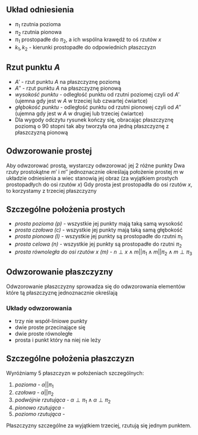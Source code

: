 ## Układ odniesienia
- $\pi_{1}$ rzutnia pozioma
- $\pi_{2}$ rzutnia pionowa
- $\pi_{1}$ prostopadłe do $\pi_{2}$, a ich wspólna krawędź to oś rzutów $x$
- $k_{1}, k_{2}$ - kierunki prostopadłe do odpowiednich płaszczyzn

## Rzut punktu $A$
- $A'$ - rzut punktu $A$ na płaszczyznę poziomą
- $A''$ - rzut punktu $A$ na płaszczyznę pionową
- _wysokość punktu_ - odległość punktu od rzutni poziomej czyli od $A'$ (ujemna gdy jest w $A$ w trzeciej lub czwartej ćwiartce)
- _głębokość punktu_ - odległość punktu od rzutni pionowej czyli od $A''$ (ujemna gdy jest w $A$ w drugiej lub trzeciej ćwiartce)
- Dla wygody odczytu rysunek kończy się, obracając płaszczyznę poziomą o $90$ stopni tak aby tworzyła ona jedną płaszczyznę z płaszczyzną pionową

## Odwzorowanie prostej
Aby odwzorować prostą, wystarczy odwzorować jej 2 różne punkty
Dwa rzuty prostokątne $m'$ i $m''$ jednoznacznie określają położenie prostej $m$ w układzie odniesienia a wiec stanowią jej obraz (za wyjątkiem prostych prostopadłych do osi rzutów $x$)
Gdy prosta jest prostopadła do osi rzutów $x$, to korzystamy z trzeciej płaszczyzny

## Szczególne położenia prostych
- _prosta pozioma ($p$)_ - wszystkie jej punkty mają taką samą wysokość
- _prosta czołowa ($c$)_ - wszystkie jej punkty mają taką samą głębokość
- _prosta pionowa ($l$)_ - wszystkie jej punkty są prostopadłe do rzutni $\pi_{1}$
- _prosta celowa (n)_ -  wszystkie jej punkty są prostopadłe do rzutni $\pi_{2}$
- _prosta równoległa do osi rzutów x ($m$)_ - $n \perp x \wedge m || \pi_{1} \wedge m || \pi_{2} \wedge m \perp \pi_{3}$

## Odwzorowanie płaszczyzny
Odwzorowanie płaszczyzny sprowadza się do odwzorowania elementów które tą płaszczyznę jednoznacznie określają
### Układy odwzorowania
- trzy nie współ-liniowe punkty
- dwie proste przecinające się
- dwie proste równoległe
- prosta i punkt który na niej nie leży

## Szczególne położenia płaszczyzn
Wyróżniamy 5 płaszczyzn w położeniach szczególnych:
1. _pozioma_ - $\alpha || \pi_{1}$
2. _czołowa_ - $\alpha || \pi_{2}$
3. _podwójnie rzutująca_ - $\alpha \perp \pi_{1} \wedge \alpha \perp \pi_{2}$
4. _pionowo rzutująca_ - 
5. _poziomo rzutująca_ - 

Płaszczyzny szczególne za wyjątkiem trzeciej, rzutują się jednym punktem.

